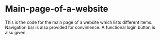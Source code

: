 # Main-page-of-a-website
This is the code for the main page of a website which lists different items. Navigation bar is also provided for convinience.
A functional login button is also given.
